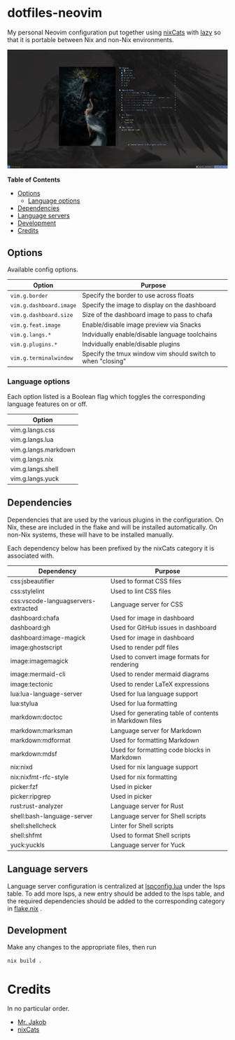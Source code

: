 # dotfiles-neovim

My personal Neovim configuration put together using
[nixCats](https://nixcats.org)
with
[lazy](https://lazy.folke.io)
so that it is portable between Nix and non-Nix environments.

![Two-column Neovim dashboard made with folke Snacks.](images/dashboard.jpg)

<!-- START doctoc generated TOC please keep comment here to allow auto update -->
<!-- DON'T EDIT THIS SECTION, INSTEAD RE-RUN doctoc TO UPDATE -->
**Table of Contents**

  - [Options](#options)
    - [Language options](#language-options)
  - [Dependencies](#dependencies)
  - [Language servers](#language-servers)
  - [Development](#development)
- [Credits](#credits)

<!-- END doctoc generated TOC please keep comment here to allow auto update -->

## Options

Available config options.

| Option | Purpose |
| - | - |
| `vim.g.border` | Specify the border to use across floats |
| `vim.g.dashboard.image` | Specify the image to display on the dashboard |
| `vim.g.dashboard.size` | Size of the dashboard image to pass to chafa |
| `vim.g.feat.image` | Enable/disable image preview via Snacks |
| `vim.g.langs.*` | Indvidually enable/disable language toolchains |
| `vim.g.plugins.*` | Indvidually enable/disable plugins |
| `vim.g.terminalwindow` | Specify the tmux window vim should switch to when "closing" |

### Language options

Each option listed is a Boolean flag which toggles the corresponding language features on or off.

| Option |
| - |
| vim.g.langs.css |
| vim.g.langs.lua |
| vim.g.langs.markdown |
| vim.g.langs.nix |
| vim.g.langs.shell |
| vim.g.langs.yuck |

## Dependencies

Dependencies that are used by the various plugins in the configuration. On Nix, these are included
in the flake and will be installed automatically. On non-Nix systems, these will have to be
installed manually.

Each dependency below has been prefixed by the nixCats category it is associated with.

| Dependency | Purpose |
| - | - |
| css:jsbeautifier | Used to format CSS files |
| css:stylelint | Used to lint CSS files |
| css:vscode-languagservers-extracted | Language server for CSS |
| dashboard:chafa | Used for image in dashboard |
| dashboard:gh | Used for GitHub issues in dashboard |
| dashboard:image-magick | Used for image in dashboard |
| image:ghostscript | Used to render pdf files |
| image:imagemagick | Used to convert image formats for rendering |
| image:mermaid-cli | Used to render mermaid diagrams |
| image:tectonic | Used to render LaTeX expressions |
| lua:lua-language-server | Used for lua language support |
| lua:stylua | Used for lua formatting |
| markdown:doctoc | Used for generating table of contents in Markdown files |
| markdown:marksman | Language server for Markdown |
| markdown:mdformat | Used for formatting Markdown |
| markdown:mdsf | Used for formatting code blocks in Markdown |
| nix:nixd | Used for nix language support |
| nix:nixfmt-rfc-style | Used for nix formatting |
| picker:fzf | Used in picker |
| picker:ripgrep | Used in picker |
| rust:rust-analyzer | Language server for Rust |
| shell:bash-language-server | Language server for Shell scripts |
| shell:shellcheck | Linter for Shell scripts |
| shell:shfmt | Used to format Shell scripts |
| yuck:yuckls | Language server for Yuck |

## Language servers

Language server configuration is centralized at
[lspconfig.lua](lua/plugins/lspconfig.lua)
under the lsps table. To add more lsps, a new entry should be added to the lsps table, and the
required dependencies should be added to the corresponding category in
[flake.nix](flake.nix)
.

## Development

Make any changes to the appropriate files, then run

```sh
nix build .
```

# Credits

In no particular order.

- [Mr. Jakob](https://www.youtube.com/@MrJakob)
- [nixCats](https://nixcats.org)
